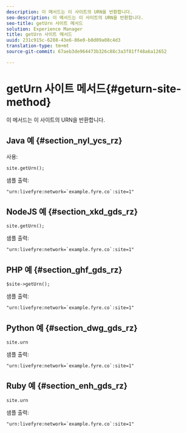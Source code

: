 ```yaml
---
description: 이 메서드는 이 사이트의 URN을 반환합니다.
seo-description: 이 메서드는 이 사이트의 URN을 반환합니다.
seo-title: getUrn 사이트 메서드
solution: Experience Manager
title: getUrn 사이트 메서드
uuid: 231c915c-6288-43e6-86e0-b8d09a08c4d3
translation-type: tm+mt
source-git-commit: 67aeb3de964473b326c88c3a3f81ff48a6a12652

---
```



# getUrn 사이트 메서드{#geturn-site-method}

이 메서드는 이 사이트의 URN을 반환합니다.

## Java 예 {#section_nyl_ycs_rz}

사용:

```
site.getUrn();
```

샘플 출력:

```
"urn:livefyre:network=`example.fyre.co`:site=1" 
```

## NodeJS 예 {#section_xkd_gds_rz}

```
site.getUrn(); 
```

샘플 출력:

```
"urn:livefyre:network=`example.fyre.co`:site=1" 
```

## PHP 예 {#section_ghf_gds_rz}

```
$site->getUrn(); 
```

샘플 출력:

```
"urn:livefyre:network=`example.fyre.co`:site=1" 
```

## Python 예 {#section_dwg_gds_rz}

```
site.urn 
```

샘플 출력:

```
"urn:livefyre:network=`example.fyre.co`:site=1" 
```

## Ruby 예 {#section_enh_gds_rz}

```
site.urn 
```

샘플 출력:

```
"urn:livefyre:network=`example.fyre.co`:site=1"
```

